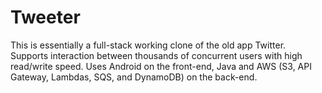 # Tweeter
This is essentially a full-stack working clone of the old app Twitter. Supports interaction between thousands of concurrent users with high read/write speed. Uses Android on the front-end, Java and AWS (S3, API Gateway, Lambdas, SQS, and DynamoDB) on the back-end.
